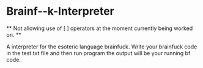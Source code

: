 # Brainf--k-Interpreter
** Not allowing use of [ ] operators at the moment currently being worked on. **

A interpreter for the esoteric language brainfuck.
Write your brainfuck code in the test.txt file and then run program the output will be your running bf code. 
